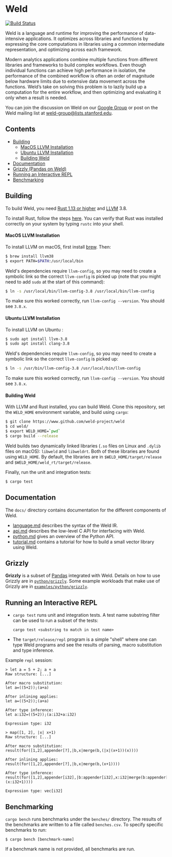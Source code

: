 # Weld

[![Build Status](https://travis-ci.org/weld-project/weld.svg?branch=master)](https://travis-ci.org/weld-project/weld)

Weld is a language and runtime for improving the performance of data-intensive applications. It optimizes across libraries and functions by expressing the core computations in libraries using a common intermediate representation, and optimizing across each framework.

Modern analytics applications combine multiple functions from different libraries and frameworks to build complex workflows. Even though individual functions can achieve high performance in isolation, the performance of the combined workflow is often an order of magnitude below hardware limits due to extensive data movement across the functions. Weld’s take on solving this problem is to lazily build up a computation for the entire workflow, and then optimizing and evaluating it only when a result is needed.

You can join the discussion on Weld on our [Google Group](https://groups.google.com/forum/#!forum/weld-users) or post on the Weld mailing list at [weld-group@lists.stanford.edu](mailto:weld-group@lists.stanford.edu).

## Contents

  * [Building](#building)
      - [MacOS LLVM Installation](#macos-llvm-installation)
      - [Ubuntu LLVM Installation](#ubuntu-llvm-installation)
      - [Building Weld](#building-weld)
  * [Documentation](#documentation)
  * [Grizzly (Pandas on Weld)](#grizzly)
  * [Running an Interactive REPL](#running-an-interactive-repl)
  * [Benchmarking](#benchmarking)

## Building

To build Weld, you need [Rust 1.13 or higher](http://rust-lang.org) and [LLVM](http://llvm.org) 3.8.

To install Rust, follow the steps [here](https://rustup.rs). You can verify that Rust was installed correctly on your system by typing `rustc` into your shell.

#### MacOS LLVM Installation

To install LLVM on macOS, first install [brew](https://brew.sh/). Then:

```bash
$ brew install llvm38
$ export PATH=$PATH:/usr/local/bin
```

Weld's dependencies require `llvm-config`, so you may need to create a symbolic link so the correct `llvm-config` is picked up (note that you might need to add `sudo` at the start of this command):

```bash
$ ln -s /usr/local/bin/llvm-config-3.8 /usr/local/bin/llvm-config
```

To make sure this worked correctly, run `llvm-config --version`. You should see `3.8.x`.

#### Ubuntu LLVM Installation

To install LLVM on Ubuntu :

```bash
$ sudo apt install llvm-3.8
$ sudo apt install clang-3.8
```

Weld's dependencies require `llvm-config`, so you may need to create a symbolic link so the correct `llvm-config` is picked up:

```bash
$ ln -s /usr/bin/llvm-config-3.8 /usr/local/bin/llvm-config
```

To make sure this worked correctly, run `llvm-config --version`. You should see `3.8.x`.

#### Building Weld

With LLVM and Rust installed, you can build Weld. Clone this repository, set the `WELD_HOME` environment variable, and build using `cargo`:

```bash
$ git clone https://www.github.com/weld-project/weld
$ cd weld/
$ export WELD_HOME=`pwd`
$ cargo build --release
```

Weld builds two dynamically linked libraries (`.so` files on Linux and `.dylib` files on macOS): `libweld` and `libweldrt`. Both of these libraries are found using `WELD_HOME`. By default, the libraries are in `$WELD_HOME/target/release` and `$WELD_HOME/weld_rt/target/release`.

Finally, run the unit and integration tests:

```bash
$ cargo test
```

## Documentation

The `docs/` directory contains documentation for the different components of Weld.

* [language.md](https://github.com/weld-project/weld/blob/master/docs/language.md) describes the syntax of the Weld IR.
* [api.md](https://github.com/weld-project/weld/blob/master/docs/api.md) describes the low-level C API for interfacing with Weld.
* [python.md](https://github.com/weld-project/weld/blob/master/docs/python.md) gives an overview of the Python API.
* [tutorial.md](https://github.com/weld-project/weld/blob/master/docs/tutorial.md) contains a tutorial for how to build a small vector library using Weld.

## Grizzly

**Grizzly** is a subset of [Pandas](http://pandas.pydata.org/) integrated with Weld. Details on how to use Grizzly are in
[`python/grizzly`](https://github.com/weld-project/weld/tree/master/python/grizzly).
Some example workloads that make use of Grizzly are in [`examples/python/grizzly`](https://github.com/weld-project/weld/tree/master/examples/python/grizzly).

## Running an Interactive REPL

* `cargo test` runs unit and integration tests. A test name substring filter can be used to run a subset of the tests:
   
   ```
   cargo test <substring to match in test name>
   ```

* The `target/release/repl` program is a simple "shell" where one can type Weld programs and see
  the results of parsing, macro substitution and type inference.

Example `repl` session:
```
> let a = 5 + 2; a + a
Raw structure: [...]

After macro substitution:
let a=((5+2));(a+a)

After inlining applies:
let a=((5+2));(a+a)

After type inference:
let a:i32=((5+2));(a:i32+a:i32)

Expression type: i32

> map([1, 2], |x| x+1)
Raw structure: [...]

After macro substitution:
result(for([1,2],appender[?],|b,x|merge(b,(|x|(x+1))(x))))

After inlining applies:
result(for([1,2],appender[?],|b,x|merge(b,(x+1))))

After type inference:
result(for([1,2],appender[i32],|b:appender[i32],x:i32|merge(b:appender[i32],(x:i32+1))))

Expression type: vec[i32]
```

## Benchmarking

`cargo bench` runs benchmarks under the `benches/` directory. The results of the benchmarks are written to a file called `benches.csv`. To specify specific benchmarks to run:

```
$ cargo bench [benchmark-name]
```

If a benchmark name is not provided, all benchmarks are run.

